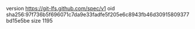 version https://git-lfs.github.com/spec/v1
oid sha256:97f736b5f696071c7da9e33fadfe5f205e6c8943fb46d30915809377bd15e5be
size 1195
